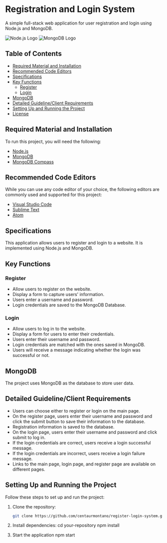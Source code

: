 # Registration and Login System

A simple full-stack web application for user registration and login using Node.js and MongoDB.

![Node.js Logo](https://upload.wikimedia.org/wikipedia/commons/thumb/d/d9/Node.js_logo.svg/256px-Node.js_logo.svg.png) ![MongoDB Logo](https://webassets.mongodb.com/_com_assets/cms/mongodb_logo1-76twgcu2dm.png)

## Table of Contents

- [Required Material and Installation](#required-material-and-installation)
- [Recommended Code Editors](#recommended-code-editors)
- [Specifications](#specifications)
- [Key Functions](#key-functions)
  - [Register](#register)
  - [Login](#login)
- [MongoDB](#mongodb)
- [Detailed Guideline/Client Requirements](#detailed-guidelineclient-requirements)
- [Setting Up and Running the Project](#setting-up-and-running-the-project)
- [License](#license)

## Required Material and Installation

To run this project, you will need the following:

- [Node.js](https://nodejs.org/)
- [MongoDB](https://www.mongodb.com/try/download/community)
- [MongoDB Compass](https://www.mongodb.com/try/download/compass)

## Recommended Code Editors

While you can use any code editor of your choice, the following editors are commonly used and supported for this project:

- [Visual Studio Code](https://code.visualstudio.com/)
- [Sublime Text](https://www.sublimetext.com/)
- [Atom](https://atom.io/)

## Specifications

This application allows users to register and login to a website. It is implemented using Node.js and MongoDB.

## Key Functions

### Register

- Allow users to register on the website.
- Display a form to capture users' information.
- Users enter a username and password.
- Login credentials are saved to the MongoDB Database.

### Login

- Allow users to log in to the website.
- Display a form for users to enter their credentials.
- Users enter their username and password.
- Login credentials are matched with the ones saved in MongoDB.
- Users will receive a message indicating whether the login was successful or not.

## MongoDB

The project uses MongoDB as the database to store user data.

## Detailed Guideline/Client Requirements

- Users can choose either to register or login on the main page.
- On the register page, users enter their username and password and click the submit button to save their information to the database.
- Registration information is saved to the database.
- On the login page, users enter their username and password and click submit to log in.
- If the login credentials are correct, users receive a login successful message.
- If the login credentials are incorrect, users receive a login failure message.
- Links to the main page, login page, and register page are available on different pages.

## Setting Up and Running the Project

Follow these steps to set up and run the project:

1. Clone the repository:
   ```bash
   git clone https://github.com/centaurmontano/register-login-system.git

2. Install dependencies:
cd your-repository
npm install

3. Start the application
npm start 

